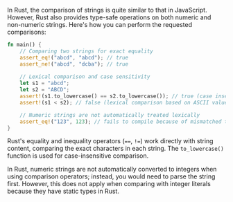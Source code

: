In Rust, the comparison of strings is quite similar to that in JavaScript. However, Rust also provides type-safe operations on both numeric and non-numeric strings. Here's how you can perform the requested comparisons:

```rust
fn main() {
    // Comparing two strings for exact equality
    assert_eq!("abcd", "abcd"); // true
    assert_ne!("abcd", "dcba"); // true
    
    // Lexical comparison and case sensitivity
    let s1 = "abcd";
    let s2 = "ABCD";
    assert!(s1.to_lowercase() == s2.to_lowercase()); // true (case insensitive)
    assert!(s1 < s2); // false (lexical comparison based on ASCII values)

    // Numeric strings are not automatically treated lexically
    assert_eq!("123", 123); // fails to compile because of mismatched types
}
```

Rust's equality and inequality operators (`==`, `!=`) work directly with string content, comparing the exact characters in each string. The `to_lowercase()` function is used for case-insensitive comparison. 

In Rust, numeric strings are not automatically converted to integers when using comparison operators; instead, you would need to parse the string first. However, this does not apply when comparing with integer literals because they have static types in Rust.
